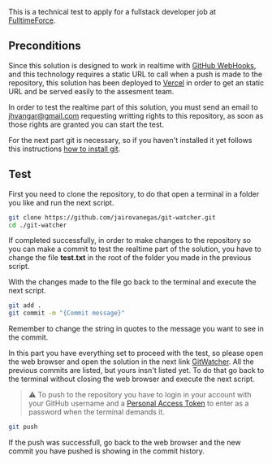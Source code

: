 This is a technical test to apply for a fullstack developer job at [FulltimeForce](https://fulltimeforce.com/).

## Preconditions

Since this solution is designed to work in realtime with [GitHub WebHooks](https://docs.github.com/en/developers/webhooks-and-events/webhooks/about-webhooks), and this technology requires a static URL to call when a push is made to the repository, this solution has been deployed to [Vercel](https://vercel.com/) in order to get an static URL and be served easily to the assesment team.

In order to test the realtime part of this solution, you must send an email to [jhvangar@gmail.com](mailto:jhvangar@gmail.com) requesting writting rights to this repository, as soon as those rights are granted you can start the test.

For the next part git is necessary, so if you haven't installed it yet follows this instructions [how to install git](https://git-scm.com/book/en/v2/Getting-Started-Installing-Git).

## Test

First you need to clone the repository, to do that open a terminal in a folder you like and run the next script.

```bash
git clone https://github.com/jairovanegas/git-watcher.git
cd ./git-watcher
```

If completed successfully, in order to make changes to the repository so you can make a commit to test the realtime part of the solution, you have to change the file **test.txt** in the root of the folder you made in the previous script.

With the changes made to the file go back to the terminal and execute the next script.

```bash
git add .
git commit -m "{Commit message}"
```
Remember to change the string in quotes to the message you want to see in the commit.

In this part you have everything set to proceed with the test, so please open the web browser and open the solution in the next link [GitWatcher](https://git-watcher-3uar.vercel.app/). All the previous commits are listed, but yours insn't listed yet. To do that go back to the terminal without closing the web browser and execute the next script.

>⚠️ To push to the repository you have to login in your account with your GitHub username and a [Personal Access Token](https://docs.github.com/en/authentication/keeping-your-account-and-data-secure/creating-a-personal-access-token) to enter as a password when the terminal demands it.

```bash
git push
```


If the push was successfull, go back to the web browser and the new commit you have pushed is showing in the commit history.